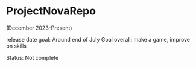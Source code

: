 # ProjectNovaRepo
(December 2023-Present)

release date goal: Around end of July
Goal overall: make a game, improve on skills

Status: Not complete
